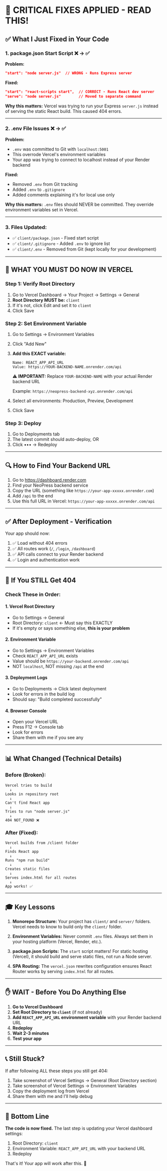 # 🎯 CRITICAL FIXES APPLIED - READ THIS!

## ✅ What I Just Fixed in Your Code

### 1. **package.json Start Script** ❌ → ✅
**Problem:** 
```json
"start": "node server.js"  // WRONG - Runs Express server
```

**Fixed:**
```json
"start": "react-scripts start",  // CORRECT - Runs React dev server
"serve": "node server.js"        // Moved to separate command
```

**Why this matters:** Vercel was trying to run your Express `server.js` instead of serving the static React build. This caused 404 errors.

---

### 2. **.env File Issues** ❌ → ✅
**Problem:**
- `.env` was committed to Git with `localhost:5001`
- This overrode Vercel's environment variables
- Your app was trying to connect to localhost instead of your Render backend

**Fixed:**
- Removed `.env` from Git tracking
- Added `.env` to `.gitignore`
- Added comments explaining it's for local use only

**Why this matters:** `.env` files should NEVER be committed. They override environment variables set in Vercel.

---

### 3. **Files Updated:**
- ✅ `client/package.json` - Fixed start script
- ✅ `client/.gitignore` - Added `.env` to ignore list
- ✅ `client/.env` - Removed from Git (kept locally for your development)

---

## 🚀 WHAT YOU MUST DO NOW IN VERCEL

### Step 1: Verify Root Directory
1. Go to Vercel Dashboard → Your Project → Settings → General
2. **Root Directory MUST be:** `client`
3. If it's not, click Edit and set it to `client`
4. Click Save

### Step 2: Set Environment Variable
1. Go to Settings → Environment Variables
2. Click "Add New"
3. **Add this EXACT variable:**
   ```
   Name: REACT_APP_API_URL
   Value: https://YOUR-BACKEND-NAME.onrender.com/api
   ```
   
   ⚠️ **IMPORTANT:** Replace `YOUR-BACKEND-NAME` with your actual Render backend URL
   
   Example: `https://neopress-backend-xyz.onrender.com/api`

4. Select all environments: Production, Preview, Development
5. Click Save

### Step 3: Deploy
1. Go to Deployments tab
2. The latest commit should auto-deploy, OR
3. Click ••• → Redeploy

---

## 🔍 How to Find Your Backend URL

1. Go to https://dashboard.render.com
2. Find your NeoPress backend service
3. Copy the URL (something like `https://your-app-xxxxx.onrender.com`)
4. Add `/api` to the end
5. Use this full URL in Vercel: `https://your-app-xxxxx.onrender.com/api`

---

## ✅ After Deployment - Verification

Your app should now:
1. ✅ Load without 404 errors
2. ✅ All routes work (`/`, `/login`, `/dashboard`)
3. ✅ API calls connect to your Render backend
4. ✅ Login and authentication work

---

## 🐛 If You STILL Get 404

### Check These in Order:

#### 1. Vercel Root Directory
- Go to Settings → General
- Root Directory: `client` ← Must say this EXACTLY
- If it's empty or says something else, **this is your problem**

#### 2. Environment Variable
- Go to Settings → Environment Variables
- Check `REACT_APP_API_URL` exists
- Value should be `https://your-backend.onrender.com/api`
- NOT `localhost`, NOT missing `/api` at the end

#### 3. Deployment Logs
- Go to Deployments → Click latest deployment
- Look for errors in the build log
- Should say: "Build completed successfully"

#### 4. Browser Console
- Open your Vercel URL
- Press F12 → Console tab
- Look for errors
- Share them with me if you see any

---

## 📊 What Changed (Technical Details)

### Before (Broken):
```
Vercel tries to build
  ↓
Looks in repository root
  ↓
Can't find React app
  ↓
Tries to run "node server.js"
  ↓
404 NOT_FOUND ❌
```

### After (Fixed):
```
Vercel builds from /client folder
  ↓
Finds React app
  ↓
Runs "npm run build"
  ↓
Creates static files
  ↓
Serves index.html for all routes
  ↓
App works! ✅
```

---

## 🎓 Key Lessons

1. **Monorepo Structure:** Your project has `client/` and `server/` folders. Vercel needs to know to build only the `client/` folder.

2. **Environment Variables:** Never commit `.env` files. Always set them in your hosting platform (Vercel, Render, etc.).

3. **package.json Scripts:** The `start` script matters! For static hosting (Vercel), it should build and serve static files, not run a Node server.

4. **SPA Routing:** The `vercel.json` rewrites configuration ensures React Router works by serving `index.html` for all routes.

---

## ✋ WAIT - Before You Do Anything Else

1. **Go to Vercel Dashboard**
2. **Set Root Directory to `client`** (if not already)
3. **Add `REACT_APP_API_URL` environment variable** with your Render backend URL
4. **Redeploy**
5. **Wait 2-3 minutes**
6. **Test your app**

---

## 📞 Still Stuck?

If after following ALL these steps you still get 404:

1. Take screenshot of Vercel Settings → General (Root Directory section)
2. Take screenshot of Vercel Settings → Environment Variables
3. Copy the deployment log from Vercel
4. Share them with me and I'll help debug

---

## 🎯 Bottom Line

**The code is now fixed.** The last step is updating your Vercel dashboard settings:

1. Root Directory: `client`
2. Environment Variable: `REACT_APP_API_URL` with your backend URL
3. Redeploy

That's it! Your app will work after this. 🚀
